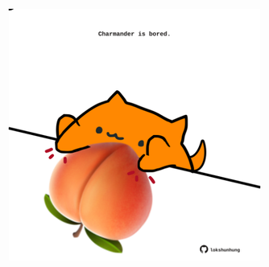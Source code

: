 <!-- built at 20/03/2021, 23:01:35 UTC -->
<p align="center">
  <img width="500" height="500" src="./ReadmeImage.svg">
</p>
